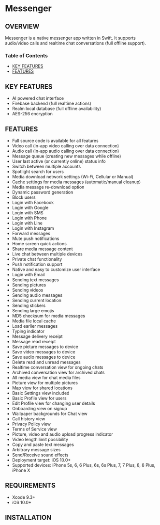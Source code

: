 # Messenger

## OVERVIEW

Messenger is a native messenger app written in Swift. It supports audio/video calls and realtime chat conversations (full offline support).

### Table of Contents
- [KEY FEATURES](#key-features)
- [FEATURES](#features)


## KEY FEATURES
- AI powered chat interface
- Firebase backend (full realtime actions)
- Realm local database (full offline availability)
- AES-256 encryption

## FEATURES
- Full source code is available for all features
- Video call (in-app video calling over data connection)
- Audio call (in-app audio calling over data connection)
- Message queue (creating new messages while offline)
- User last active (or currently online) status info
- Switch between multiple accounts
- Spotlight search for users
- Media download network settings (Wi-Fi, Cellular or Manual)
- Cache settings for media messages (automatic/manual cleanup)
- Media message re-download option
- Dynamic password generation
- Block users
- Login with Facebook
- Login with Google
- Login with SMS
- Login with Phone
- Login with Line
- Login with Instagram
- Forward messages
- Mute push notifications
- Home screen quick actions
- Share media message content
- Live chat between multiple devices
- Private chat functionality
- Push notification support
- Native and easy to customize user interface
- Login with Email
- Sending text messages
- Sending pictures
- Sending videos
- Sending audio messages
- Sending current location
- Sending stickers
- Sending large emojis
- MD5 checksum for media messages
- Media file local cache
- Load earlier messages
- Typing indicator
- Message delivery receipt
- Message read receipt
- Save picture messages to device
- Save video messages to device
- Save audio messages to device
- Delete read and unread messages
- Realtime conversation view for ongoing chats
- Archived conversation view for archived chats
- All media view for chat media files
- Picture view for multiple pictures
- Map view for shared locations
- Basic Settings view included
- Basic Profile view for users
- Edit Profile view for changing user details
- Onboarding view on signup
- Wallpaper backgrounds for Chat view
- Call history view
- Privacy Policy view
- Terms of Service view
- Picture, video and audio upload progress indicator
- Video length limit possibility
- Copy and paste text messages
- Arbitrary message sizes
- Send/Receive sound effects
- Deployment target: iOS 10.0+
- Supported devices: iPhone 5s, 6, 6 Plus, 6s, 6s Plus, 7, 7 Plus, 8, 8 Plus, iPhone X

## REQUIREMENTS
- Xcode 9.3+
- iOS 10.0+

## INSTALLATION
